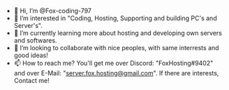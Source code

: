 - 👋 Hi, I’m @Fox-coding-797
- 👀 I’m interested in "Coding, Hosting, Supporting and building PC's and Server's".
- 🌱 I’m currently learning more about hosting and developing own servers and softwares.
- 💞️ I’m looking to collaborate with nice peoples, with same interrests and good ideas!
- 📫 How to reach me? You'll get me over Discord: "FoxHosting#9402" and over E-Mail: "server.fox.hosting@gmail.com". If there are interests, Contact me!

<!---
Fox-coding-797/Fox-coding-797 is a ✨ special ✨ repository because its `README.md` (this file) appears on your GitHub profile.
You can click the Preview link to take a look at your changes.
--->
